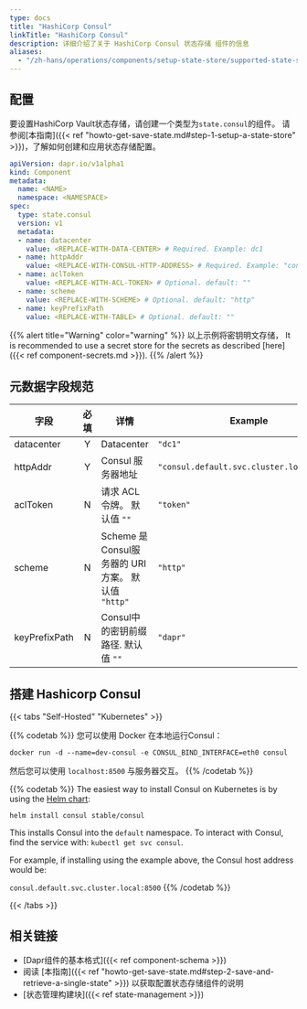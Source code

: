 ```yaml
---
type: docs
title: "HashiCorp Consul"
linkTitle: "HashiCorp Consul"
description: 详细介绍了关于 HashiCorp Consul 状态存储 组件的信息
aliases:
  - "/zh-hans/operations/components/setup-state-store/supported-state-stores/setup-consul/"
---
```


## 配置

要设置HashiCorp Vault状态存储，请创建一个类型为`state.consul`的组件。 请参阅[本指南]({{< ref "howto-get-save-state.md#step-1-setup-a-state-store" >}})，了解如何创建和应用状态存储配置。


```yaml
apiVersion: dapr.io/v1alpha1
kind: Component
metadata:
  name: <NAME>
  namespace: <NAMESPACE>
spec:
  type: state.consul
  version: v1
  metadata:
  - name: datacenter
    value: <REPLACE-WITH-DATA-CENTER> # Required. Example: dc1
  - name: httpAddr
    value: <REPLACE-WITH-CONSUL-HTTP-ADDRESS> # Required. Example: "consul.default.svc.cluster.local:8500"
  - name: aclToken
    value: <REPLACE-WITH-ACL-TOKEN> # Optional. default: ""
  - name: scheme
    value: <REPLACE-WITH-SCHEME> # Optional. default: "http"
  - name: keyPrefixPath
    value: <REPLACE-WITH-TABLE> # Optional. default: ""
```

{{% alert title="Warning" color="warning" %}}
以上示例将密钥明文存储， It is recommended to use a secret store for the secrets as described [here]({{< ref component-secrets.md >}}).
{{% /alert %}}

## 元数据字段规范

| 字段            | 必填 | 详情                                      | Example                                   |
| ------------- |:--:| --------------------------------------- | ----------------------------------------- |
| datacenter    | Y  | Datacenter                              | `"dc1"`                                   |
| httpAddr      | Y  | Consul 服务器地址                            | `"consul.default.svc.cluster.local:8500"` |
| aclToken      | N  | 请求 ACL 令牌。 默认值 `""`                     | `"token"`                                 |
| scheme        | N  | Scheme 是Consul服务器的 URI 方案。 默认值 `"http"` | `"http"`                                  |
| keyPrefixPath | N  | Consul中的密钥前缀路径. 默认值 `""`                | `"dapr"`                                  |

## 搭建 Hashicorp Consul

{{< tabs "Self-Hosted" "Kubernetes" >}}

{{% codetab %}}
您可以使用 Docker 在本地运行Consul：

```
docker run -d --name=dev-consul -e CONSUL_BIND_INTERFACE=eth0 consul
```

然后您可以使用 `localhost:8500` 与服务器交互。
{{% /codetab %}}

{{% codetab %}}
The easiest way to install Consul on Kubernetes is by using the [Helm chart](https://github.com/helm/charts/tree/master/stable/consul):

```
helm install consul stable/consul
```

This installs Consul into the `default` namespace. To interact with Consul, find the service with: `kubectl get svc consul`.

For example, if installing using the example above, the Consul host address would be:

`consul.default.svc.cluster.local:8500`
{{% /codetab %}}

{{< /tabs >}}

## 相关链接
- [Dapr组件的基本格式]({{< ref component-schema >}})
- 阅读 [本指南]({{< ref "howto-get-save-state.md#step-2-save-and-retrieve-a-single-state" >}}) 以获取配置状态存储组件的说明
- [状态管理构建块]({{< ref state-management >}})
